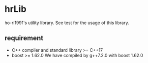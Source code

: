 # hrLib
ho-ri1991's utility library.
See test for the usage of this library.

## requirement
- C++ compiler and standard library >= C++17
- boost >= 1.62.0
We have compiled by g++7.2.0 with boost 1.62.0

